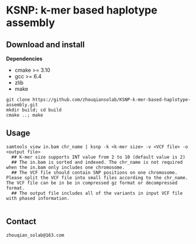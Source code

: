 # KSNP: k-mer based haplotype assembly

## Download and install

**Dependencies**
- cmake >= 3.10
- gcc >= 6.4
- zlib
- make

```
git clone https://github.com/zhouqiansolab/KSNP-k-mer-based-haplotype-assembly.git
mkdir build; cd build
cmake ..; make
```
## Usage
```
samtools view in.bam chr_name | ksnp -k <k-mer size> -v <VCF file> -o <output file>
  ## K-mer size supports INT value from 2 to 10 (default value is 2)
  ## The in.bam is sorted and indexed. The chr_name is not required when the in.bam only includes one chromosome.
  ## The VCF file should contain SNP positions on one chromosome. Please split the VCF file into small files according to the chr_name. The VCF file can be in be in compressed gz format or decompressed format.
  ## The output file includes all of the variants in input VCF file with phased information.
  
```
## Contact
```
zhouqian_solab@163.com
```
